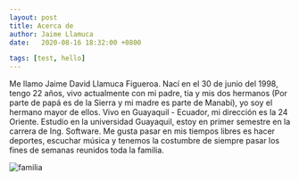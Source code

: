 ```yaml
---
layout: post
title: Acerca de
author: Jaime Llamuca 
date:   2020-08-16 18:32:00 +0800

tags: [test, hello]
---
```


Me llamo Jaime David Llamuca Figueroa. 
Nací en el 30 de junio del 1998, tengo 22 años, vivo actualmente con mi padre, tia y mis dos hermanos (Por parte de papá es de la Sierra y mi madre es parte de Manabí), yo soy el hermano mayor de ellos.
Vivo en Guayaquil - Ecuador, mi dirección es la 24 Oriente.
Estudio en la universidad Guayaquil, estoy en primer semestre en la carrera de Ing. Software.
Me gusta pasar en mis tiempos libres es hacer deportes, escuchar música y tenemos la costumbre de siempre pasar los fines de semanas reunidos toda la familia.&nbsp;


<img src="https://i.ibb.co/dpXHdtG/familia.jpg" alt="familia" border="0">
